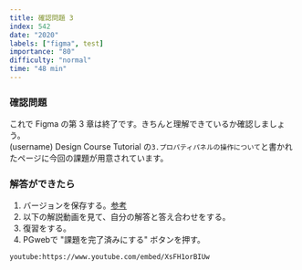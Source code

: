 ```yaml
---
title: 確認問題 3
index: 542
date: "2020"
labels: ["figma", test]
importance: "80"
difficulty: "normal"
time: "48 min"
---
```


### 確認問題

これで Figma の第 3 章は終了です。きちんと理解できているか確認しましょう。  
(username) Design Course Tutorial の`3.プロパティパネルの操作について`と書かれたページに今回の課題が用意されています。

### 解答ができたら

1. バージョンを保存する。[参考](https://design-basic.netlify.app/figma/section2-3/)
2. 以下の解説動画を見て、自分の解答と答え合わせをする。
3. 復習をする。
4. PGwebで "課題を完了済みにする" ボタンを押す。

`youtube:https://www.youtube.com/embed/XsFH1orBIUw`
